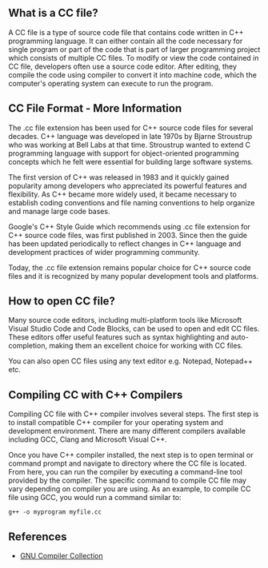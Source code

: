 ## What is a CC file?

A CC file is a type of source code file that contains code written in C++ programming language. It can either contain all the code necessary for single program or part of the code that is part of larger programming project which consists of multiple CC files. To modify or view the code contained in CC file, developers often use a source code editor. After editing, they compile the code using compiler to convert it into machine code, which the computer's operating system can execute to run the program.

## CC File Format - More Information

The .cc file extension has been used for C++ source code files for several decades. C++ language was developed in late 1970s by Bjarne Stroustrup who was working at Bell Labs at that time. Stroustrup wanted to extend C programming language with support for object-oriented programming concepts which he felt were essential for building large software systems.

The first version of C++ was released in 1983 and it quickly gained popularity among developers who appreciated its powerful features and flexibility. As C++ became more widely used, it became necessary to establish coding conventions and file naming conventions to help organize and manage large code bases.

Google's C++ Style Guide which recommends using .cc file extension for C++ source code files, was first published in 2003. Since then the guide has been updated periodically to reflect changes in C++ language and development practices of wider programming community.

Today, the .cc file extension remains popular choice for C++ source code files and it is recognized by many popular development tools and platforms.

## How to open CC file?

Many source code editors, including multi-platform tools like Microsoft Visual Studio Code and Code Blocks, can be used to open and edit CC files. These editors offer useful features such as syntax highlighting and auto-completion, making them an excellent choice for working with CC files.

You can also open CC files using any text editor e.g. Notepad, Notepad++ etc.

## Compiling CC with C++ Compilers

Compiling CC file with C++ compiler involves several steps. The first step is to install compatible C++ compiler for your operating system and development environment. There are many different compilers available including GCC, Clang and Microsoft Visual C++.

Once you have C++ compiler installed, the next step is to open terminal or command prompt and navigate to directory where the CC file is located. From here, you can run the compiler by executing a command-line tool provided by the compiler. The specific command to compile CC file may vary depending on compiler you are using. As an example, to compile CC file using GCC, you would run a command similar to:

```
g++ -o myprogram myfile.cc
```

## References
* [GNU Compiler Collection](https://en.wikipedia.org/wiki/GNU_Compiler_Collection)
